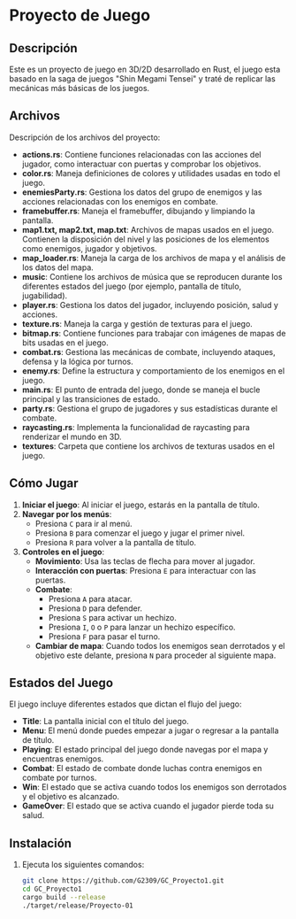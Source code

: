 # Proyecto de Juego

## Descripción

Este es un proyecto de juego en 3D/2D desarrollado en Rust, el juego esta basado en la saga de juegos "Shin Megami Tensei" y traté de replicar las mecánicas más básicas de los juegos.

## Archivos

Descripción de los archivos del proyecto:

- **actions.rs**: Contiene funciones relacionadas con las acciones del jugador, como interactuar con puertas y comprobar los objetivos.
- **color.rs**: Maneja definiciones de colores y utilidades usadas en todo el juego.
- **enemiesParty.rs**: Gestiona los datos del grupo de enemigos y las acciones relacionadas con los enemigos en combate.
- **framebuffer.rs**: Maneja el framebuffer, dibujando y limpiando la pantalla.
- **map1.txt, map2.txt, map.txt**: Archivos de mapas usados en el juego. Contienen la disposición del nivel y las posiciones de los elementos como enemigos, jugador y objetivos.
- **map_loader.rs**: Maneja la carga de los archivos de mapa y el análisis de los datos del mapa.
- **music**: Contiene los archivos de música que se reproducen durante los diferentes estados del juego (por ejemplo, pantalla de título, jugabilidad).
- **player.rs**: Gestiona los datos del jugador, incluyendo posición, salud y acciones.
- **texture.rs**: Maneja la carga y gestión de texturas para el juego.
- **bitmap.rs**: Contiene funciones para trabajar con imágenes de mapas de bits usadas en el juego.
- **combat.rs**: Gestiona las mecánicas de combate, incluyendo ataques, defensa y la lógica por turnos.
- **enemy.rs**: Define la estructura y comportamiento de los enemigos en el juego.
- **main.rs**: El punto de entrada del juego, donde se maneja el bucle principal y las transiciones de estado.
- **party.rs**: Gestiona el grupo de jugadores y sus estadísticas durante el combate.
- **raycasting.rs**: Implementa la funcionalidad de raycasting para renderizar el mundo en 3D.
- **textures**: Carpeta que contiene los archivos de texturas usados en el juego.

## Cómo Jugar

1. **Iniciar el juego**: Al iniciar el juego, estarás en la pantalla de título.
2. **Navegar por los menús**:
    - Presiona `C` para ir al menú.
    - Presiona `B` para comenzar el juego y jugar el primer nivel.
    - Presiona `R` para volver a la pantalla de título.
3. **Controles en el juego**:
    - **Movimiento**: Usa las teclas de flecha para mover al jugador.
    - **Interacción con puertas**: Presiona `E` para interactuar con las puertas.
    - **Combate**:
        - Presiona `A` para atacar.
        - Presiona `D` para defender.
        - Presiona `S` para activar un hechizo.
        - Presiona `I`, `O` o `P` para lanzar un hechizo específico.
        - Presiona `F` para pasar el turno.
    - **Cambiar de mapa**: Cuando todos los enemigos sean derrotados y el objetivo este delante, presiona `N` para proceder al siguiente mapa.
## Estados del Juego

El juego incluye diferentes estados que dictan el flujo del juego:

- **Title**: La pantalla inicial con el título del juego.
- **Menu**: El menú donde puedes empezar a jugar o regresar a la pantalla de título.
- **Playing**: El estado principal del juego donde navegas por el mapa y encuentras enemigos.
- **Combat**: El estado de combate donde luchas contra enemigos en combate por turnos.
- **Win**: El estado que se activa cuando todos los enemigos son derrotados y el objetivo es alcanzado.
- **GameOver**: El estado que se activa cuando el jugador pierde toda su salud.

## Instalación

1. Ejecuta los siguientes comandos:
   ```sh
   git clone https://github.com/G2309/GC_Proyecto1.git
   cd GC_Proyecto1
   cargo build --release
   ./target/release/Proyecto-01
   ```
